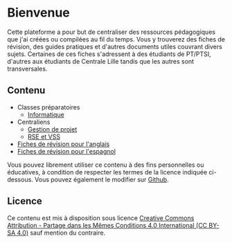 # Bienvenue

Cette plateforme a pour but de centraliser des ressources pédagogiques que j'ai créées ou compilées au fil du temps. Vous y trouverez des fiches de révision, des guides pratiques et d'autres documents utiles couvrant divers sujets. Certaines de ces fiches s'adressent à des étudiants de PT/PTSI, d'autres aux étudiants de Centrale Lille tandis que les autres sont transversales.

## Contenu

* Classes préparatoires
    * [Informatique](./informatique/0_binaire.md)
* Centraliens 
    * [Gestion de projet](./gestion_de_projet/s1.md)
    * [RSE et VSS](./egalite/index.md)
* [Fiches de révision pour l'anglais](./english/index.md)
* [Fiches de révision pour l'espagnol](./spanish/index.md)

Vous pouvez librement utiliser ce contenu à des fins personnelles ou éducatives, à condition de respecter les termes de la licence indiquée ci-dessous. Vous pouvez également le modifier sur [Github](https://github.com/Valdr687/docs).

## Licence

Ce contenu est mis à disposition sous licence [Creative Commons Attribution - Partage dans les Mêmes Conditions 4.0 International (CC BY-SA 4.0)](https://creativecommons.org/licenses/by-sa/4.0/deed.fr) sauf mention du contraire.